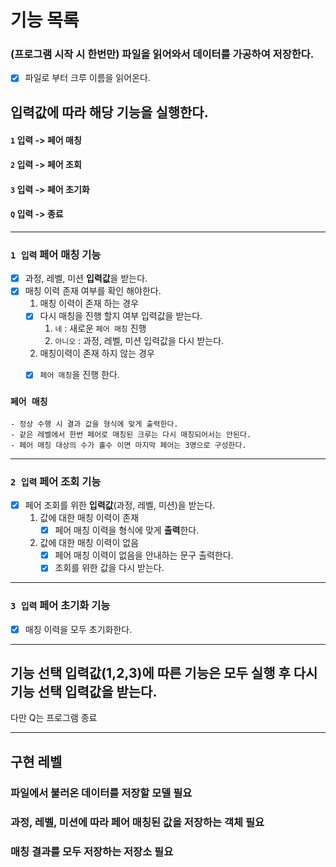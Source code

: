 # 기능 목록

### (프로그램 시작 시 한번만) 파일을 읽어와서 데이터를 가공하여 저장한다.
- [x] 파일로 부터 크루 이름을 읽어온다.

## 입력값에 따라 해당 기능을 실행한다.

#### `1` 입력 -> 페어 매칭

#### `2` 입력 -> 페어 조회

#### `3` 입력 -> 페어 초기화

#### `Q` 입력 -> 종료

---

### `1 입력` 페어 매칭 기능
- [x] 과정, 레벨, 미션 **입력값**을 받는다.
- [x] 매칭 이력 존재 여부를 확인 해야한다.
  1) 매칭 이력이 존재 하는 경우
    - [x] 다시 매칭을 진행 할지 여부 입력값을 받는다.
      1) `네` : 새로운 `페어 매칭` 진행
      2) `아니오` : 과정, 레벨, 미션 입력값을 다시 받는다.
      
  2) 매칭이력이 존재 하지 않는 경우
    -[x] `페어 매칭`을 진행 한다.

  
### `페어 매칭`
    - 정상 수행 시 결과 값을 형식에 맞게 출력한다.
    - 같은 레벨에서 한번 페어로 매칭된 크루는 다시 매칭되어서는 안된다.
    - 페어 매칭 대상의 수가 홀수 이면 마지막 페어는 3명으로 구성한다.
---

### `2 입력` 페어 조회 기능
- [x] 페어 조회를 위한 **입력값**(과정, 레벨, 미션)을 받는다.
    1) 값에 대한 매칭 이력이 존재
        - [x] 페어 매칭 이력을 형식에 맞게 **출력**한다.
    2) 값에 대한 매칭 이력이 없음
        - [x] 페어 매칭 이력이 없음을 안내하는 문구 출력한다.
        - [x] 조회를 위한 값을 다시 받는다.

---
### `3 입력` 페어 초기화 기능
- [x] 매칭 이력을 모두 초기화한다.

---

## 기능 선택 입력값(1,2,3)에 따른 기능은 모두 실행 후 다시 기능 선택 입력값을 받는다. 
다만 Q는 프로그램 종료

---

## 구현 레벨

### 파일에서 불러온 데이터를 저장할 모델 필요

### 과정, 레벨, 미션에 따라 페어 매칭된 값을 저장하는 객체 필요 
### 매칭 결과를 모두 저장하는 저장소 필요